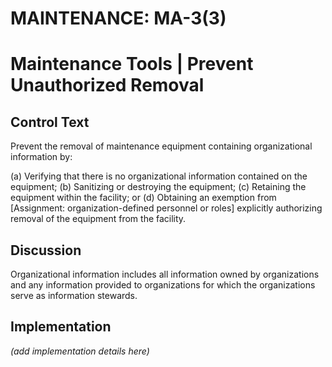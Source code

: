 # MAINTENANCE: MA-3(3)
# Maintenance Tools | Prevent Unauthorized Removal

## Control Text

Prevent the removal of maintenance equipment containing organizational information by:

(a) Verifying that there is no organizational information contained on the equipment;
(b) Sanitizing or destroying the equipment;
(c) Retaining the equipment within the facility; or
(d) Obtaining an exemption from [Assignment: organization-defined personnel or roles] explicitly authorizing removal of the equipment from the facility.

## Discussion

Organizational information includes all information owned by organizations and any information provided to organizations for which the organizations serve as information stewards.

## Implementation

_(add implementation details here)_